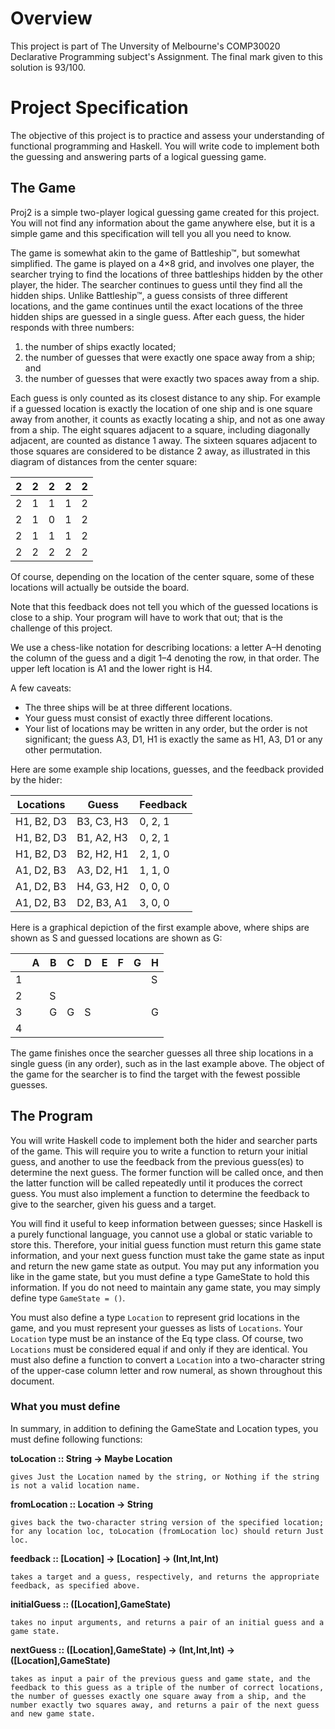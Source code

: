 # Overview

This project is part of The Unversity of Melbourne's COMP30020 Declarative Programming subject's Assignment. The final mark given to this solution is 93/100.

# Project Specification

The objective of this project is to practice and assess your understanding of functional programming and Haskell. You will write code to implement both the guessing and answering parts of a logical guessing game.

## The Game

Proj2 is a simple two-player logical guessing game created for this project. You will not find any information about the game anywhere else, but it is a simple game and this specification will tell you all you need to know.

The game is somewhat akin to the game of Battleship™, but somewhat simplified. The game is played on a 4×8 grid, and involves one player, the searcher trying to find the locations of three battleships hidden by the other player, the hider. The searcher continues to guess until they find all the hidden ships. Unlike Battleship™, a guess consists of three different locations, and the game continues until the exact locations of the three hidden ships are guessed in a single guess. After each guess, the hider responds with three numbers:

1. the number of ships exactly located;
2. the number of guesses that were exactly one space away from a ship; and
3. the number of guesses that were exactly two spaces away from a ship.

Each guess is only counted as its closest distance to any ship. For example if a guessed location is exactly the location of one ship and is one square away from another, it counts as exactly locating a ship, and not as one away from a ship. The eight squares adjacent to a square, including diagonally adjacent, are counted as distance 1 away. The sixteen squares adjacent to those squares are considered to be distance 2 away, as illustrated in this diagram of distances from the center square:

| 2 | 2 | 2 | 2 | 2 |
|---|---|---|---|---|
| 2 | 1 | 1 | 1 | 2 |
| 2 | 1 | 0 | 1 | 2 |
| 2 | 1 | 1 | 1 | 2 |
| 2 | 2 | 2 | 2 | 2 |

Of course, depending on the location of the center square, some of these locations will actually be outside the board.

Note that this feedback does not tell you which of the guessed locations is close to a ship. Your program will have to work that out; that is the challenge of this project.

We use a chess-like notation for describing locations: a letter A–H denoting the column of the guess and a digit 1–4 denoting the row, in that order. The upper left location is A1 and the lower right is H4.

A few caveats:
- The three ships will be at three different locations.
- Your guess must consist of exactly three different locations.
- Your list of locations may be written in any order, but the order is not significant; the guess A3, D1, H1 is exactly the same as H1, A3, D1 or any other permutation.

Here are some example ship locations, guesses, and the feedback provided by the hider:

| Locations     | Guess         | Feedback  |
|---------------|---------------|-----------|
| H1, B2, D3    | B3, C3, H3    | 0, 2, 1   |
| H1, B2, D3    | B1, A2, H3    | 0, 2, 1   |
| H1, B2, D3    | B2, H2, H1    | 2, 1, 0   |
| A1, D2, B3    | A3, D2, H1    | 1, 1, 0   |
| A1, D2, B3    | H4, G3, H2    | 0, 0, 0   |
| A1, D2, B3    | D2, B3, A1    | 3, 0, 0   |

Here is a graphical depiction of the first example above, where ships are shown as S and guessed locations are shown as G:

|   | A   | B   | C   | D   | E   | F   | G   | H   |
|---|-----|-----|-----|-----|-----|-----|-----|-----|
| 1 |     |     |     |     |     |     |     | S   |
| 2 |     | S   |     |     |     |     |     |     |
| 3 |     | G   | G   | S   |     |     |     | G   |
| 4 |     |     |     |     |     |     |     |     |

The game finishes once the searcher guesses all three ship locations in a single guess (in any order), such as in the last example above. The object of the game for the searcher is to find the target with the fewest possible guesses.

## The Program

You will write Haskell code to implement both the hider and searcher parts of the game. This will require you to write a function to return your initial guess, and another to use the feedback from the previous guess(es) to determine the next guess. The former function will be called once, and then the latter function will be called repeatedly until it produces the correct guess. You must also implement a function to determine the feedback to give to the searcher, given his guess and a target.

You will find it useful to keep information between guesses; since Haskell is a purely functional language, you cannot use a global or static variable to store this. Therefore, your initial guess function must return this game state information, and your next guess function must take the game state as input and return the new game state as output. You may put any information you like in the game state, but you must define a type GameState to hold this information. If you do not need to maintain any game state, you may simply define type `GameState = ()`.

You must also define a type `Location` to represent grid locations in the game, and you must represent your guesses as lists of `Locations`. Your `Location` type must be an instance of the Eq type class. Of course, two `Locations` must be considered equal if and only if they are identical. You must also define a function to convert a `Location` into a two-character string of the upper-case column letter and row numeral, as shown throughout this document.

### What you must define

In summary, in addition to defining the GameState and Location types, you must define following functions:

**toLocation :: String → Maybe Location**

    gives Just the Location named by the string, or Nothing if the string is not a valid location name.

**fromLocation :: Location → String**

    gives back the two-character string version of the specified location; for any location loc, toLocation (fromLocation loc) should return Just loc.

**feedback :: [Location] → [Location] → (Int,Int,Int)**

    takes a target and a guess, respectively, and returns the appropriate feedback, as specified above.

**initialGuess :: ([Location],GameState)**

    takes no input arguments, and returns a pair of an initial guess and a game state.

**nextGuess :: ([Location],GameState) → (Int,Int,Int) → ([Location],GameState)**

    takes as input a pair of the previous guess and game state, and the feedback to this guess as a triple of the number of correct locations, the number of guesses exactly one square away from a ship, and the number exactly two squares away, and returns a pair of the next guess and new game state.